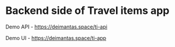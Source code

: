 # Backend side of Travel items app

Demo API - https://deimantas.space/ti-api

Demo UI - https://deimantas.space/ti-app
